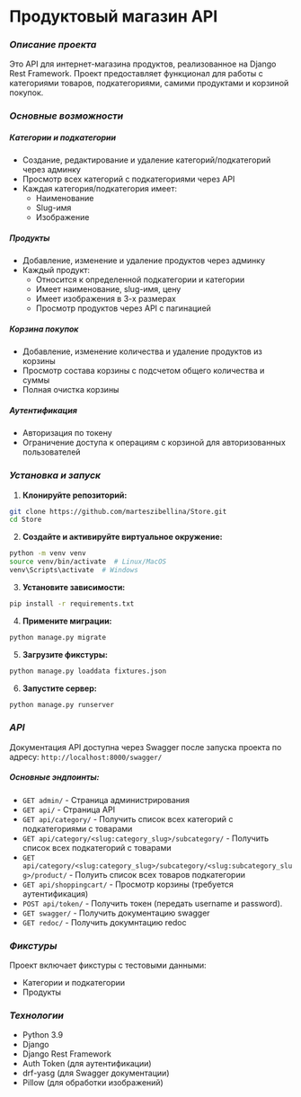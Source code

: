 # Продуктовый магазин API
### _Описание проекта_

Это API для интернет-магазина продуктов, реализованное на Django Rest Framework. Проект предоставляет функционал для работы с категориями товаров, подкатегориями, самими продуктами и корзиной покупок.

### _Основные возможности_
##### Категории и подкатегории
- Создание, редактирование и удаление категорий/подкатегорий через админку
- Просмотр всех категорий с подкатегориями через API
- Каждая категория/подкатегория имеет:
    - Наименование
    - Slug-имя
    - Изображение

##### Продукты
- Добавление, изменение и удаление продуктов через админку
- Каждый продукт:
    - Относится к определенной подкатегории и категории
    - Имеет наименование, slug-имя, цену
    - Имеет изображения в 3-х размерах
    - Просмотр продуктов через API с пагинацией

##### Корзина покупок
- Добавление, изменение количества и удаление продуктов из корзины
- Просмотр состава корзины с подсчетом общего количества и суммы
- Полная очистка корзины

##### Аутентификация
- Авторизация по токену
-   Ограничение доступа к операциям с корзиной для авторизованных пользователей

### _Установка и запуск_

1. **Клонируйте репозиторий:**

```bash
git clone https://github.com/marteszibellina/Store.git
cd Store
```

2. **Создайте и активируйте виртуальное окружение:**
```bash
python -m venv venv
source venv/bin/activate  # Linux/MacOS
venv\Scripts\activate  # Windows
```

3. **Установите зависимости:**
```bash
pip install -r requirements.txt
```
4. **Примените миграции:**
```bash
python manage.py migrate
```
5. **Загрузите фикстуры:**
```bash
python manage.py loaddata fixtures.json
```
6. **Запустите сервер:**
```bash
python manage.py runserver
```

### _API_

Документация API доступна через Swagger после запуска проекта по адресу:
```http://localhost:8000/swagger/```

##### _Основные эндпоинты:_

- ```GET admin/``` - Страница администрирования
- ```GET api/``` - Страница API
- ```GET api/category/``` - Получить список всех категорий с подкатегориями с товарами
- ```GET api/category/<slug:category_slug>/subcategory/``` - Получить список всех подкатегорий с товарами
- ```GET api/category/<slug:category_slug>/subcategory/<slug:subcategory_slug>/product/``` - Полуить список всех товаров подкатегории
- ```GET api/shoppingcart/``` - Просмотр корзины (требуется аутентификация)
- ```POST api/token/``` - Получить токен (передать username и password).
- ```GET swagger/``` - Получить документацию swagger
- ```GET redoc/``` - Получить докумнтацию redoc

### _Фикстуры_
Проект включает фикстуры с тестовыми данными:
- Категории и подкатегории
- Продукты

### _Технологии_
- Python 3.9
- Django
- Django Rest Framework
- Auth Token (для аутентификации)
- drf-yasg (для Swagger документации)
- Pillow (для обработки изображений)

